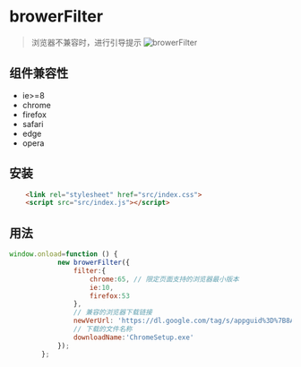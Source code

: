 # browerFilter
> 浏览器不兼容时，进行引导提示
![browerFilter](http://7u.isaacxu.com/browerFilter.PNG)
## 组件兼容性
* ie>=8
* chrome
* firefox
* safari
* edge
* opera
## 安装
```html
    <link rel="stylesheet" href="src/index.css">
    <script src="src/index.js"></script>
```
## 用法
```javascript
window.onload=function () {
            new browerFilter({
                filter:{
                    chrome:65, // 限定页面支持的浏览器最小版本
                    ie:10,
                    firefox:53
                },
                // 兼容的浏览器下载链接
                newVerUrl: 'https://dl.google.com/tag/s/appguid%3D%7B8A69D345-D564-463C-AFF1-A69D9E530F96%7D%26iid%3D%7B8E74F7DE-458E-65DD-EC25-16AB30074375%7D%26lang%3Dzh-CN%26browser%3D4%26usagestats%3D1%26appname%3DGoogle%2520Chrome%26needsadmin%3Dprefers%26ap%3Dx64-stable-statsdef_1%26installdataindex%3Dempty/update2/installers/ChromeSetup.exe',
                // 下载的文件名称
                downloadName:'ChromeSetup.exe'
            });
        };
```
